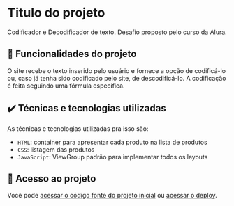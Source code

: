 # Titulo do projeto

Codificador e Decodificador de texto. Desafio proposto pelo curso da Alura.

## 🔨 Funcionalidades do projeto

O site recebe o texto inserido pelo usuário e fornece a opção de codificá-lo ou, caso já tenha sido codificado pelo site, de descodificá-lo. A codificação é feita seguindo uma fórmula específica.

## ✔️ Técnicas e tecnologias utilizadas

As técnicas e tecnologias utilizadas pra isso são:

- `HTML`: container para apresentar cada produto na lista de produtos
- `CSS`: listagem das produtos
- `JavaScript`: ViewGroup padrão para implementar todos os layouts

## 📁 Acesso ao projeto

Você pode [acessar o código fonte do projeto inicial](https://github.com/PedroArthur04/desafioalura.gitl) ou [acessar o deploy](https://decodificadordetexto-g41h36u3h-pedroarthur04s-projects.vercel.app/).
